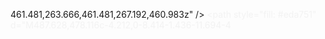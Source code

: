 
461.481,263.666,461.481,267.192,460.983z"
        />
        <path
          style="opacity: 0.2; fill: #a35f00; enable-background: new"
          d="M318.049,429.115c0.088-1.336,0.137-2.685,0.137-4.051
		c0-0.942-0.021-1.877-0.059-2.807c-3.678-0.596-7.475-1.785-11.264-3.546c-5.672-2.639-12.237-5.672-18.511-7.93
		c-2.632,6.547-4.039,13.487-4.039,20.673c0,12.752,4.943,24.44,13.099,33.193c7.313-11.117,12.837-23.807,16.254-37.371
		C314.107,427.46,316.014,427.965,318.049,429.115z"
        />
        <path
          style="opacity: 0.2; fill: #a35f00; enable-background: new"
          d="M351.71,324.82c-5.672-10.451-18.742-14.324-29.193-8.653
		c-3.213,1.744-5.988,4.009-8.196,6.66c2.02,2.652,4.296,5.667,6.635,9.263c3.172,4.891,6.596,10.512,9.987,16.983
		c8.523-0.045,17.527-2.467,26.042-7.071C357.034,343.562,357.382,335.271,351.71,324.82z"
        />
      </g>
      <path
        style="fill: #495059"
        d="M489.882,506.723H319.441c-3.877,0-7.02-3.143-7.02-7.02V375.225c0-7.474,6.059-13.533,13.533-13.533
	h150.395c7.474,0,13.533,6.059,13.533,13.533v132.498H489.882z"
      />
      <path
        fill="#7694e4"
        d="M489.882,415.213H312.421v84.49c0,3.877,3.143,7.02,7.02,7.02h170.44V415.213z"
      />
      <g style="opacity: 0.1">
        <path
          d="M401.151,493.594c-4.142,0-7.5-3.357-7.5-7.5v-50.253c0-4.143,3.358-7.5,7.5-7.5c4.143,0,7.5,3.357,7.5,7.5v50.253
		C408.651,490.237,405.293,493.594,401.151,493.594z"
        />
        <path
          d="M364.594,493.594c-4.142,0-7.5-3.357-7.5-7.5v-50.253c0-4.143,3.358-7.5,7.5-7.5c4.143,0,7.5,3.357,7.5,7.5v50.253
		C372.094,490.237,368.736,493.594,364.594,493.594z"
        />
        <path
          d="M437.709,493.594c-4.142,0-7.5-3.357-7.5-7.5v-50.253c0-4.143,3.358-7.5,7.5-7.5c4.143,0,7.5,3.357,7.5,7.5v50.253
		C445.209,490.237,441.852,493.594,437.709,493.594z"
        />
      </g>
      <path
        style="fill: #eda751"
        d="M487.628,478.116c-4.212,0-8.414-1.436-11.694-4
